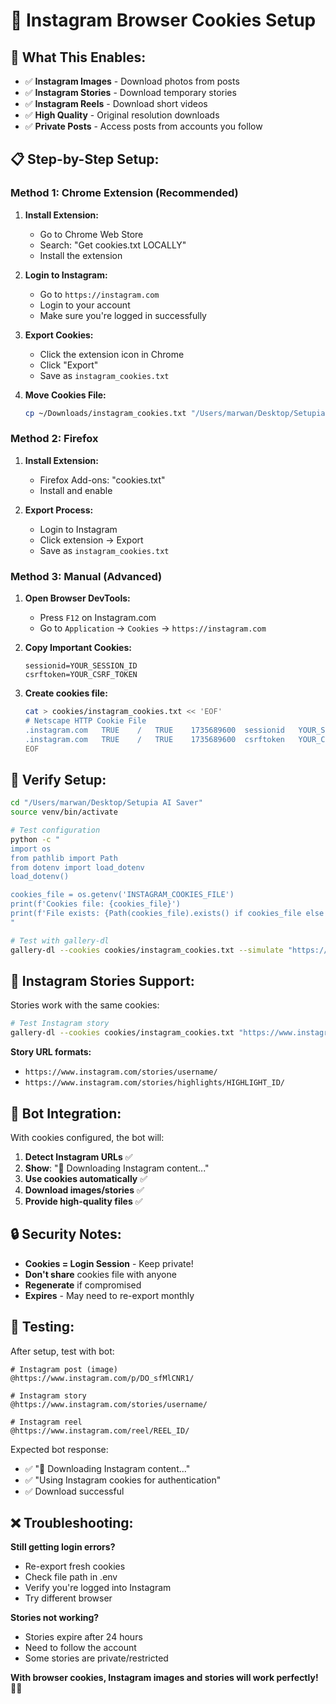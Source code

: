 # 🍪 Instagram Browser Cookies Setup

## 🎯 **What This Enables:**
- ✅ **Instagram Images** - Download photos from posts
- ✅ **Instagram Stories** - Download temporary stories  
- ✅ **Instagram Reels** - Download short videos
- ✅ **High Quality** - Original resolution downloads
- ✅ **Private Posts** - Access posts from accounts you follow

## 📋 **Step-by-Step Setup:**

### **Method 1: Chrome Extension (Recommended)**

1. **Install Extension:**
   - Go to Chrome Web Store
   - Search: "Get cookies.txt LOCALLY"
   - Install the extension

2. **Login to Instagram:**
   - Go to `https://instagram.com`
   - Login to your account
   - Make sure you're logged in successfully

3. **Export Cookies:**
   - Click the extension icon in Chrome
   - Click "Export" 
   - Save as `instagram_cookies.txt`

4. **Move Cookies File:**
   ```bash
   cp ~/Downloads/instagram_cookies.txt "/Users/marwan/Desktop/Setupia AI Saver/cookies/"
   ```

### **Method 2: Firefox**

1. **Install Extension:**
   - Firefox Add-ons: "cookies.txt"
   - Install and enable

2. **Export Process:**
   - Login to Instagram
   - Click extension → Export
   - Save as `instagram_cookies.txt`

### **Method 3: Manual (Advanced)**

1. **Open Browser DevTools:**
   - Press `F12` on Instagram.com
   - Go to `Application` → `Cookies` → `https://instagram.com`

2. **Copy Important Cookies:**
   ```
   sessionid=YOUR_SESSION_ID
   csrftoken=YOUR_CSRF_TOKEN
   ```

3. **Create cookies file:**
   ```bash
   cat > cookies/instagram_cookies.txt << 'EOF'
   # Netscape HTTP Cookie File
   .instagram.com	TRUE	/	TRUE	1735689600	sessionid	YOUR_SESSION_ID_HERE
   .instagram.com	TRUE	/	TRUE	1735689600	csrftoken	YOUR_CSRF_TOKEN_HERE
   EOF
   ```

## 🔧 **Verify Setup:**

```bash
cd "/Users/marwan/Desktop/Setupia AI Saver"
source venv/bin/activate

# Test configuration
python -c "
import os
from pathlib import Path
from dotenv import load_dotenv
load_dotenv()

cookies_file = os.getenv('INSTAGRAM_COOKIES_FILE')
print(f'Cookies file: {cookies_file}')
print(f'File exists: {Path(cookies_file).exists() if cookies_file else False}')
"

# Test with gallery-dl
gallery-dl --cookies cookies/instagram_cookies.txt --simulate "https://www.instagram.com/p/DO_sfMlCNR1/"
```

## 📱 **Instagram Stories Support:**

Stories work with the same cookies:

```bash
# Test Instagram story
gallery-dl --cookies cookies/instagram_cookies.txt "https://www.instagram.com/stories/USERNAME/"
```

**Story URL formats:**
- `https://www.instagram.com/stories/username/`
- `https://www.instagram.com/stories/highlights/HIGHLIGHT_ID/`

## 🎯 **Bot Integration:**

With cookies configured, the bot will:

1. **Detect Instagram URLs** ✅
2. **Show**: "📸 Downloading Instagram content..."  
3. **Use cookies automatically** ✅
4. **Download images/stories** ✅
5. **Provide high-quality files** ✅

## 🔒 **Security Notes:**

- **Cookies = Login Session** - Keep private!
- **Don't share** cookies file with anyone
- **Regenerate** if compromised  
- **Expires** - May need to re-export monthly

## 🧪 **Testing:**

After setup, test with bot:

```
# Instagram post (image)
@https://www.instagram.com/p/DO_sfMlCNR1/

# Instagram story  
@https://www.instagram.com/stories/username/

# Instagram reel
@https://www.instagram.com/reel/REEL_ID/
```

Expected bot response:
- ✅ "📸 Downloading Instagram content..."
- ✅ "Using Instagram cookies for authentication"  
- ✅ Download successful

## ❌ **Troubleshooting:**

**Still getting login errors?**
- Re-export fresh cookies
- Check file path in .env
- Verify you're logged into Instagram
- Try different browser

**Stories not working?**
- Stories expire after 24 hours
- Need to follow the account
- Some stories are private/restricted

**With browser cookies, Instagram images and stories will work perfectly!** 🚀📸
